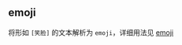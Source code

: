 ## emoji ##
将形如 `[笑脸]` 的文本解析为 `emoji`，详细用法见 [emoji](https://jin-yufeng.gitee.io/parser/#/instructions?id=emoji)